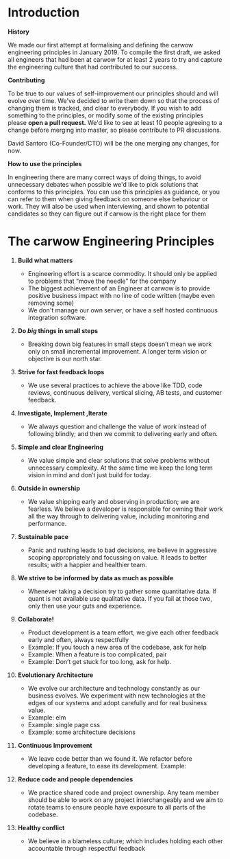 # Introduction

__History__

We made our first attempt at formalising and defining the carwow engineering principles in January 2019. To compile the first draft, we asked all engineers that had been at carwow for at least 2 years to try and capture the engineering culture that had contributed to our success. 

__Contributing__

To be true to our values of self-improvement our principles should and will evolve over time. We've decided to write them down so that the process of changing them is tracked, and clear to everybody.
If you wish to add something to the principles, or modify some of the existing principles please **open a pull request.**
We'd like to see at least 10 people agreeing to a change before merging into master, so please contribute to PR discussions. 

David Santoro (Co-Founder/CTO) will be the one merging any changes, for now.

__How to use the principles__

In engineering there are many correct ways of doing things, to avoid unnecessary debates when possible we'd like to pick solutions that conforms to this principles. You can use this principles as guidance, or you can refer to them when giving feedback on someone else behaviour or work.
They will also be used when interviewing, and shown to potential candidates so they can figure out if carwow is the right place for them

# The carwow Engineering Principles


1. __Build what matters__ 
  
    * Engineering effort is a scarce commodity. It should only be applied to problems that “move the needle” for the company
    * The biggest achievement of an Engineer at carwow is to provide positive business impact with no line of code written (maybe even removing some)
    * We don't manage our own server, or have a self hosted continuous integration software.
    
    
1. __Do *big* things in small steps__
  
    * Breaking down big features in small steps doesn’t mean we work only on small incremental improvement. A longer term vision or objective is our north star.
    
    
1. __Strive for fast feedback loops__
  
    * We use several practices to achieve the above like TDD, code reviews, continuous delivery, vertical slicing, AB tests, and customer feedback.
    
    
1. __Investigate, Implement ,Iterate__
  
    * We always question and challenge the value of work instead of following blindly; and then we commit to delivering early and often.
    

1. __Simple and clear Engineering__
  
    * We value simple and clear solutions that solve problems without unnecessary complexity. At the same time we keep the long term vision in mind and don’t just build for today. 
    

1. __Outside in ownership__
  
    * We value shipping early and observing in production; we are fearless. We believe a developer is responsible for owning their work all the way through to delivering value, including monitoring and performance. 

1. __Sustainable pace__
  
    * Panic and rushing leads to bad decisions, we believe in aggressive scoping appropriately and focussing on value. It leads to better results; with a happier and healthier team. 
    
    
1. __We strive to be informed by data as much as possible__
    
    * Whenever taking a decision try to gather some quantitative data. If quant is not available use qualitative data. If you fail at those two, only then use your guts and experience.
    

1. __Collaborate!__

    * Product development is a team effort, we give each other feedback early and often, always respectfully
    * Example: If you touch a new area of the codebase, ask for help 
    * Example: When a feature is too complicated, pair
    * Example: Don’t get stuck for too long, ask for help.

  
1. __Evolutionary Architecture__
  
    * We evolve our architecture and technology constantly as our business evolves. We experiment with new technologies at the edges of our systems and adopt carefully and for real business value.
    * Example: elm 
    * Example: single page css
    * Example: some architecture decisions 
    

1. __Continuous Improvement__
  
    * We leave code better than we found it. We refactor before developing a feature, to ease its development. 
  Example: 
  

1. __Reduce code and people dependencies__
  
    * We practice shared code and project ownership. Any team member should be able to work on any project interchangeably and we aim to rotate teams to ensure people have exposure to all parts of the codebase.



1. __Healthy conflict__
  
    * We believe in a blameless culture; which includes holding each other accountable through respectful feedback

